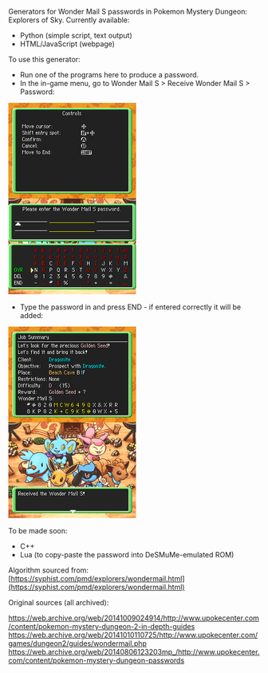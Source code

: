 Generators for Wonder Mail S passwords in Pokemon Mystery Dungeon: Explorers of Sky. Currently available:

- Python (simple script, text output)
- HTML/JavaScript (webpage)

To use this generator:
- Run one of the programs here to produce a password.
- In the in-game menu, go to Wonder Mail S > Receive Wonder Mail S > Password:

![EnterPassword.png](EnterPassword.png)
- Type the password in and press END - if entered correctly it will be added:

![ReceivedWM.png](ReceivedWM.png)

To be made soon:

- C++
- Lua (to copy-paste the password into DeSMuMe-emulated ROM)

Algorithm sourced from: [https://syphist.com/pmd/explorers/wondermail.html](https://syphist.com/pmd/explorers/wondermail.html)

Original sources (all archived):

https://web.archive.org/web/20141009024914/http://www.upokecenter.com/content/pokemon-mystery-dungeon-2-in-depth-guides
https://web.archive.org/web/20141010110725/http://www.upokecenter.com/games/dungeon2/guides/wondermail.php
https://web.archive.org/web/20140806123203mp_/http://www.upokecenter.com/content/pokemon-mystery-dungeon-passwords
